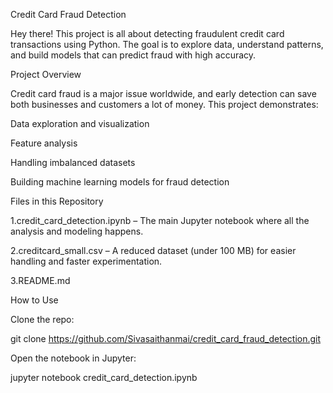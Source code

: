 Credit Card Fraud Detection

Hey there! This project is all about detecting fraudulent credit card transactions using Python. The goal is to explore data, understand patterns, and build models that can predict fraud with high accuracy.

Project Overview

Credit card fraud is a major issue worldwide, and early detection can save both businesses and customers a lot of money. This project demonstrates:

Data exploration and visualization

Feature analysis

Handling imbalanced datasets

Building machine learning models for fraud detection

Files in this Repository

1.credit_card_detection.ipynb – The main Jupyter notebook where all the analysis and modeling happens.

2.creditcard_small.csv – A reduced dataset (under 100 MB) for easier handling and faster experimentation.

3.README.md 

How to Use

Clone the repo:

git clone https://github.com/Sivasaithanmai/credit_card_fraud_detection.git


Open the notebook in Jupyter:

jupyter notebook credit_card_detection.ipynb